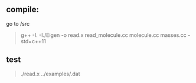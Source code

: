 ## compile:
go to /src
>g++ -I. -I./Eigen -o read.x read_molecule.cc molecule.cc masses.cc -std=c++11

## test

>./read.x ../examples/<molecule>.dat
